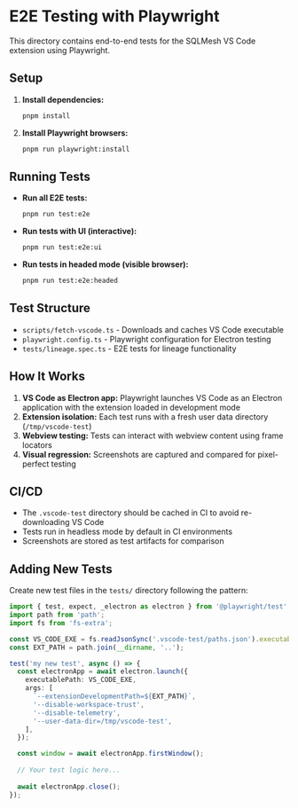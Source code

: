 # E2E Testing with Playwright

This directory contains end-to-end tests for the SQLMesh VS Code extension using Playwright.

## Setup

1. **Install dependencies:**
   ```bash
   pnpm install
   ```

2. **Install Playwright browsers:**
   ```bash
   pnpm run playwright:install
   ```

## Running Tests

- **Run all E2E tests:**
  ```bash
  pnpm run test:e2e
  ```

- **Run tests with UI (interactive):**
  ```bash
  pnpm run test:e2e:ui
  ```

- **Run tests in headed mode (visible browser):**
  ```bash
  pnpm run test:e2e:headed
  ```

## Test Structure

- `scripts/fetch-vscode.ts` - Downloads and caches VS Code executable
- `playwright.config.ts` - Playwright configuration for Electron testing
- `tests/lineage.spec.ts` - E2E tests for lineage functionality

## How It Works

1. **VS Code as Electron app:** Playwright launches VS Code as an Electron application with the extension loaded in development mode
2. **Extension isolation:** Each test runs with a fresh user data directory (`/tmp/vscode-test`)
3. **Webview testing:** Tests can interact with webview content using frame locators
4. **Visual regression:** Screenshots are captured and compared for pixel-perfect testing

## CI/CD

- The `.vscode-test` directory should be cached in CI to avoid re-downloading VS Code
- Tests run in headless mode by default in CI environments
- Screenshots are stored as test artifacts for comparison

## Adding New Tests

Create new test files in the `tests/` directory following the pattern:

```typescript
import { test, expect, _electron as electron } from '@playwright/test';
import path from 'path';
import fs from 'fs-extra';

const VS_CODE_EXE = fs.readJsonSync('.vscode-test/paths.json').executablePath;
const EXT_PATH = path.join(__dirname, '..');

test('my new test', async () => {
  const electronApp = await electron.launch({
    executablePath: VS_CODE_EXE,
    args: [
      `--extensionDevelopmentPath=${EXT_PATH}`,
      '--disable-workspace-trust',
      '--disable-telemetry',
      '--user-data-dir=/tmp/vscode-test',
    ],
  });

  const window = await electronApp.firstWindow();
  
  // Your test logic here...
  
  await electronApp.close();
});
```